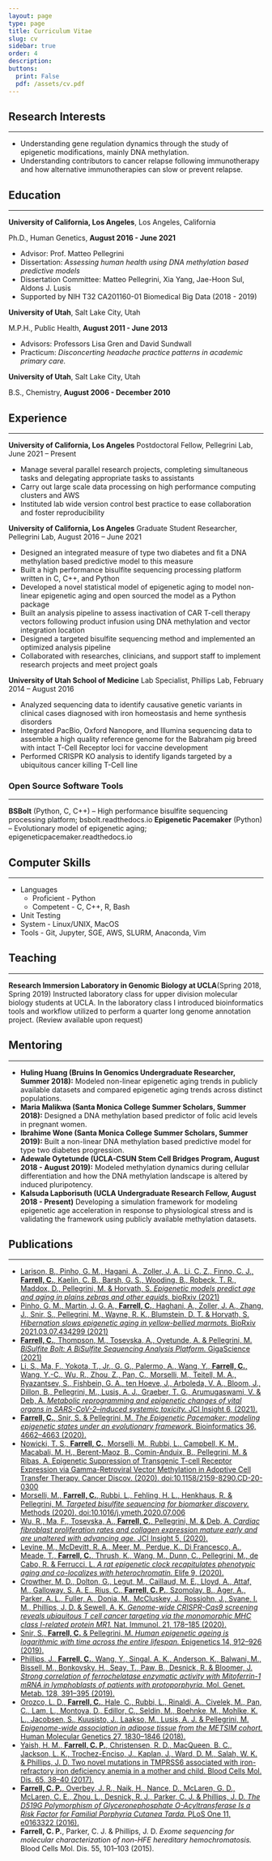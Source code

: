 ```yaml
---
layout: page
type: page
title: Curriculum Vitae
slug: cv
sidebar: true
order: 4
description: 
buttons:
  print: False
  pdf: /assets/cv.pdf
---
```


## Research Interests

---

- Understanding gene regulation dynamics through the study of epigenetic modifications, mainly DNA methylation.
- Understanding contributors to cancer relapse following immunotherapy and how alternative immunotherapies can slow or prevent relapse.

## Education

---

 **University of California, Los Angeles**, Los Angeles, California

Ph.D., Human Genetics,          **August 2016 - June 2021**

- Advisor: Prof. Matteo Pellegrini
- Dissertation: *Assessing human health using DNA methylation based predictive models*
- Dissertation Committee: Matteo Pellegrini, Xia Yang, Jae-Hoon Sul, Aldons J. Lusis
- Supported by NIH T32 CA201160-01 Biomedical Big Data (2018 - 2019)

**University of Utah**, Salt Lake City, Utah

M.P.H., Public Health,          **August  2011 - June 2013**

- Advisors: Professors Lisa Gren and David Sundwall
- Practicum: *Disconcerting headache practice patterns in academic primary care.*

**University of Utah**, Salt Lake City, Utah

B.S., Chemistry,          **August 2006 - December 2010**

## Experience

---
**University of California, Los Angeles**
Postdoctoral Fellow, Pellegrini Lab, June 2021 – Present

- Manage several parallel research projects, completing simultaneous tasks and delegating appropriate tasks to assistants
- Carry out large scale data processing on high performance computing clusters and AWS
- Instituted lab wide version control best practice to ease collaboration and foster reproducibility
  
**University of California, Los Angeles**
Graduate Student Researcher, Pellegrini Lab, August 2016 – June 2021

- Designed an integrated measure of type two diabetes and fit a DNA methylation based predictive model to this measure
- Built a high performance bisulfite sequencing processing platform written in C, C++, and Python
- Developed a novel statistical model of epigenetic aging to model non-linear epigenetic aging and open sourced the model as a Python package  
- Built an analysis pipeline to assess inactivation of CAR T-cell therapy vectors following product infusion using DNA methylation and vector integration location
- Designed a targeted bisulfite sequencing method and implemented an optimized analysis pipeline
- Collaborated with researches, clinicians, and support staff to implement research projects and meet project goals

**University of Utah School of Medicine**
Lab Specialist, Phillips Lab, February 2014 – August 2016

- Analyzed sequencing data to identify causative genetic variants in clinical cases diagnosed with iron homeostasis and heme synthesis disorders
- Integrated PacBio, Oxford Nanopore, and Illumina sequencing data to assemble a high quality reference genome for the Babraham pig breed with intact T-Cell Receptor loci for vaccine development
- Performed CRISPR KO analysis to identify ligands targeted by a ubiquitous cancer killing T-Cell line

### Open Source Software Tools

---
**BSBolt** (Python, C, C++)  – High performance bisulfite sequencing processing platform; bsbolt.readthedocs.io
**Epigenetic Pacemaker** (Python) – Evolutionary model of epigenetic aging; epigeneticpacemaker.readthedocs.io

## Computer Skills

---

- Languages
  - Proficient - Python
  - Competent - C, C++, R, Bash
- Unit Testing
- System - Linux/UNIX, MacOS
- Tools - Git, Jupyter, SGE, AWS, SLURM, Anaconda, Vim

## Teaching

---
**Research Immersion Laboratory in Genomic Biology at UCLA**(Spring 2018, Spring 2019) Instructed laboratory class for upper division molecular biology students at UCLA. In the laboratory class I introduced bioinformatics tools and workflow utilized to perform a quarter long genome annotation project. (Review available upon request)

## Mentoring

---

- **Huling Huang (Bruins In Genomics Undergraduate Researcher, Summer 2018):** Modeled non-linear epigenetic aging trends in publicly available datasets and compared epigenetic aging trends across distinct populations.
- **Maria Malikwa (Santa Monica College Summer Scholars, Summer 2018):** Designed a DNA methylation based predictor of folic acid levels in pregnant women.
- **Ibrahime Wone (Santa Monica College Summer Scholars, Summer 2019):** Built a non-linear DNA methylation based predictive model for type two diabetes progression.
- **Adewale Oytetunde (UCLA-CSUN Stem Cell Bridges Program, August 2018 - August 2019):** Modeled methylation dynamics during cellular differentiation and how the DNA methylation landscape is altered by induced pluripotency.
- **Kalsuda Lapborisuth (UCLA Undergraduate Research Fellow, August 2018 - Present)** Developing a simulation framework for modeling epigenetic age acceleration in response to physiological stress and is validating the framework using publicly available methylation datasets.

## Publications

---

- [Larison, B., Pinho, G. M., Hagani, A., Zoller, J. A., Li, C. Z., Finno, C. J., **Farrell, C.**, Kaelin, C. B., Barsh, G. S., Wooding, B., Robeck, T. R., Maddox, D., Pellegrini, M. & Horvath, S. *Epigenetic models predict age and aging in plains zebras and other equids.* bioRxiv (2021)](https://www.biorxiv.org/content/10.1101/2021.03.29.437607v1)
- [Pinho, G. M., Martin, J. G. A., **Farrell, C.**, Haghani, A., Zoller, J. A., Zhang, J., Snir, S., Pellegrini, M., Wayne, R. K., Blumstein, D. T. & Horvath, S. *Hibernation slows epigenetic aging in yellow-bellied marmots.* BioRxiv 2021.03.07.434299 (2021)](https://www.biorxiv.org/content/10.1101/2021.03.07.434299v1)
- [**Farrell, C.**, Thompson, M., Tosevska, A., Oyetunde, A. & Pellegrini, M. *BiSulfite Bolt: A BiSulfite Sequencing Analysis Platform.* GigaScience  (2021)](https://academic.oup.com/gigascience/article/10/5/giab033/6272610)
- [Li, S., Ma, F., Yokota, T., Jr., G. G., Palermo, A., Wang, Y., **Farrell, C.**, Wang, Y.-C., Wu, R., Zhou, Z., Pan, C., Morselli, M., Teitell, M. A., Ryazantsev, S., Fishbein, G. A., ten Hoeve, J., Arboleda, V. A., Bloom, J., Dillon, B., Pellegrini, M., Lusis, A. J., Graeber, T. G., Arumugaswami, V. & Deb, A. *Metabolic reprogramming and epigenetic changes of vital organs in SARS-CoV-2–induced systemic toxicity.* JCI Insight 6, (2021).](https://insight.jci.org/articles/view/145027)
- [**Farrell, C.**, Snir, S. & Pellegrini, M. *The Epigenetic Pacemaker: modeling epigenetic states under an evolutionary framework.* Bioinformatics 36, 4662–4663 (2020).](https://academic.oup.com/bioinformatics/article-abstract/doi/10.1093/bioinformatics/btaa585/5861533?redirectedFrom=fulltext)
- [Nowicki, T. S., **Farrell, C.**, Morselli, M., Rubbi, L., Campbell, K. M., Macabali, M. H., Berent-Maoz, B., Comin-Anduix, B., Pellegrini, M. & Ribas, A. Epigenetic Suppression of Transgenic T-cell Receptor Expression via Gamma-Retroviral Vector Methylation in Adoptive Cell Transfer Therapy. Cancer Discov. (2020). doi:10.1158/2159-8290.CD-20-0300](https://cancerdiscovery.aacrjournals.org/content/10/11/1645)
- [Morselli, M., **Farrell, C.**, Rubbi, L., Fehling, H. L., Henkhaus, R. & Pellegrini, M. *Targeted bisulfite sequencing for biomarker discovery.* Methods (2020). doi:10.1016/j.ymeth.2020.07.006](https://www.sciencedirect.com/science/article/abs/pii/S1046202320300839)
- [Wu, R., Ma, F., Tosevska, A., **Farrell, C.**, Pellegrini, M. & Deb, A. *Cardiac fibroblast proliferation rates and collagen expression mature early and are unaltered with advancing age.* JCI Insight 5, (2020).](https://df6sxcketz7bb.cloudfront.net/manuscripts/140000/140628/jci.insight.140628.v2.pdf)
- [Levine, M., McDevitt, R. A., Meer, M., Perdue, K., Di Francesco, A., Meade, T., **Farrell, C.**, Thrush, K., Wang, M., Dunn, C., Pellegrini, M., de Cabo, R. & Ferrucci, L. *A rat epigenetic clock recapitulates phenotypic aging and co-localizes with heterochromatin.* Elife 9, (2020).](https://elifesciences.org/articles/59201)
- [Crowther, M. D., Dolton, G., Legut, M., Caillaud, M. E., Lloyd, A., Attaf, M., Galloway, S. A. E., Rius, C., **Farrell, C. P.**, Szomolay, B., Ager, A., Parker, A. L., Fuller, A., Donia, M., McCluskey, J., Rossjohn, J., Svane, I. M., Phillips, J. D. & Sewell, A. K. *Genome-wide CRISPR-Cas9 screening reveals ubiquitous T cell cancer targeting via the monomorphic MHC class I-related protein MR1.* Nat. Immunol. 21, 178–185 (2020).](https://www.nature.com/articles/s41590-019-0578-8)
- [Snir, S., **Farrell, C.** & Pellegrini, M. *Human epigenetic ageing is logarithmic with time across the entire lifespan.* Epigenetics 14, 912–926 (2019).](https://www.tandfonline.com/doi/full/10.1080/15592294.2019.1623634)
- [Phillips, J., **Farrell, C.**, Wang, Y., Singal, A. K., Anderson, K., Balwani, M., Bissell, M., Bonkovsky, H., Seay, T., Paw, B., Desnick, R. & Bloomer, J. *Strong correlation of ferrochelatase enzymatic activity with Mitoferrin-1 mRNA in lymphoblasts of patients with protoporphyria.* Mol. Genet. Metab. 128, 391–395 (2019).](https://pubmed.ncbi.nlm.nih.gov/30391163/)
- [Orozco, L. D., **Farrell, C.**, Hale, C., Rubbi, L., Rinaldi, A., Civelek, M., Pan, C., Lam, L., Montoya, D., Edillor, C., Seldin, M., Boehnke, M., Mohlke, K. L., Jacobsen, S., Kuusisto, J., Laakso, M., Lusis, A. J. & Pellegrini, M. *Epigenome-wide association in adipose tissue from the METSIM cohort.* Human Molecular Genetics 27, 1830–1846 (2018).](https://pubmed.ncbi.nlm.nih.gov/29566149/)
- [Yaish, H. M., **Farrell, C. P.**, Christensen, R. D., MacQueen, B. C., Jackson, L. K., Trochez-Enciso, J., Kaplan, J., Ward, D. M., Salah, W. K. & Phillips, J. D. Two novel mutations in TMPRSS6 associated with iron-refractory iron deficiency anemia in a mother and child. Blood Cells Mol. Dis. 65, 38–40 (2017).](https://www.ncbi.nlm.nih.gov/pmc/articles/PMC5656052/)
- [**Farrell, C. P.**, Overbey, J. R., Naik, H., Nance, D., McLaren, G. D., McLaren, C. E., Zhou, L., Desnick, R. J., Parker, C. J. & Phillips, J. D. *The D519G Polymorphism of Glyceronephosphate O-Acyltransferase Is a Risk Factor for Familial Porphyria Cutanea Tarda.* PLoS One 11, e0163322 (2016).](https://pubmed.ncbi.nlm.nih.gov/27661980/)
- **Farrell, C. P.**, Parker, C. J. & Phillips, J. D. *Exome sequencing for molecular characterization of non-HFE hereditary hemochromatosis.* Blood Cells Mol. Dis. 55, 101–103 (2015).
